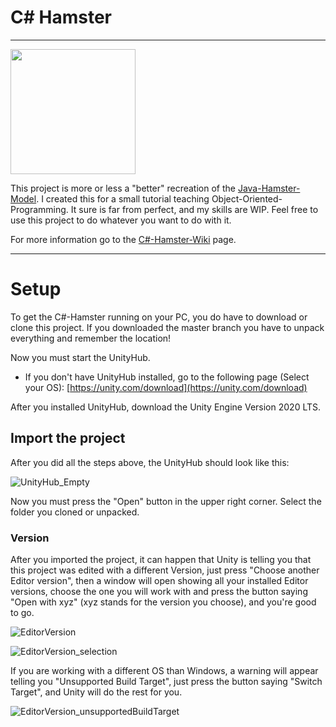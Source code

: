 # C# Hamster

***

[<img src="https://user-images.githubusercontent.com/103567242/163793823-fe26a09e-f108-45e5-9430-ce8e251581f0.png" width="200"/>](https://github.com/user/repository/subscription)

This project is more or less a "better" recreation of the [Java-Hamster-Model](https://www.java-hamster-modell.de/). I created this for a small tutorial teaching Object-Oriented-Programming. It sure is far from perfect, and my skills are WIP.
Feel free to use this project to do whatever you want to do with it.

For more information go to the [C#-Hamster-Wiki](https://github.com/Dagait/GDC_CSharpHamster/wiki) page.

***
# Setup
To get the C#-Hamster running on your PC, you do have to download or clone this project.
If you downloaded the master branch you have to unpack everything and remember the location!

Now you must start the UnityHub.

* If you don't have UnityHub installed, go to the following page (Select your OS): [https://unity.com/download](https://unity.com/download)

After you installed UnityHub, download the Unity Engine Version 2020 LTS.

## Import the project
After you did all the steps above, the UnityHub should look like this:

![UnityHub_Empty](https://user-images.githubusercontent.com/103567242/163169324-e12be060-1858-4150-a649-496e57e1288e.png)

Now you must press the "Open" button in the upper right corner. Select the folder you cloned or unpacked.
### Version
After you imported the project, it can happen that Unity is telling you that this project was edited with a different Version, just press "Choose another Editor version", then a window will open showing all your installed Editor versions, choose the one you will work with and press the button saying "Open with xyz" (xyz stands for the version you choose), and you're good to go.

![EditorVersion](https://user-images.githubusercontent.com/103567242/163705618-f288a691-63a0-4f8e-80fa-4b1b98a260a2.png)

![EditorVersion_selection](https://user-images.githubusercontent.com/103567242/163705634-4dbf8866-782c-4e4f-ad4c-e1e08fe48898.png)



If you are working with a different OS than Windows, a warning will appear telling you "Unsupported Build Target", just press the button saying "Switch Target", and Unity will do the rest for you.

![EditorVersion_unsupportedBuildTarget](https://user-images.githubusercontent.com/103567242/163705638-4aecfb21-c5eb-4218-91b0-ed6663a437c6.png)

